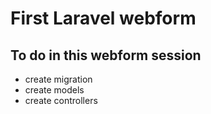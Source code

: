 # First Laravel webform #

## To do in this webform session ##

* create migration
* create models
* create controllers